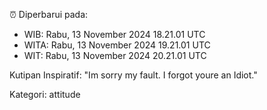 ⏰ Diperbarui pada:
- WIB: Rabu, 13 November 2024 18.21.01 UTC
- WITA: Rabu, 13 November 2024 19.21.01 UTC
- WIT: Rabu, 13 November 2024 20.21.01 UTC

Kutipan Inspiratif:
"Im sorry my fault. I forgot youre an Idiot."


Kategori: attitude

